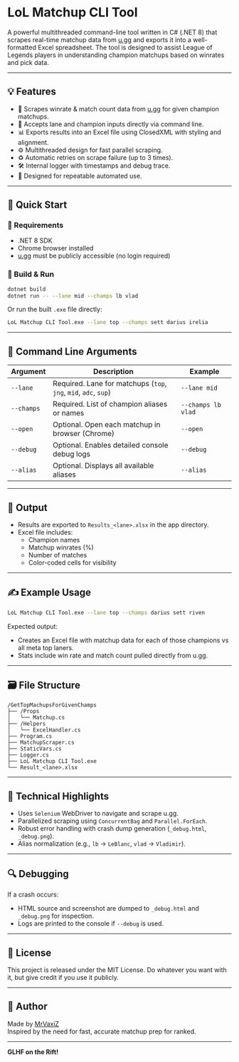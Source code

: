# LoL Matchup CLI Tool

A powerful multithreaded command-line tool written in C# (.NET 8) that scrapes real-time matchup data from [u.gg](https://u.gg) and exports it into a well-formatted Excel spreadsheet. The tool is designed to assist League of Legends players in understanding champion matchups based on winrates and pick data.

---

## 💡 Features

- 🔎 Scrapes winrate & match count data from [u.gg](https://u.gg) for given champion matchups.
- 🧠 Accepts lane and champion inputs directly via command line.
- 📊 Exports results into an Excel file using ClosedXML with styling and alignment.
- ⚙️ Multithreaded design for fast parallel scraping.
- ♻️ Automatic retries on scrape failure (up to 3 times).
- 🛠️ Internal logger with timestamps and debug trace.
- 🎯 Designed for repeatable automated use.

---

## 🚀 Quick Start

### 🔧 Requirements

- .NET 8 SDK
- Chrome browser installed
- [u.gg](https://u.gg) must be publicly accessible (no login required)

### 🧪 Build & Run

```bash
dotnet build
dotnet run -- --lane mid --champs lb vlad
```

Or run the built `.exe` file directly:

```bash
LoL Matchup CLI Tool.exe --lane top --champs sett darius irelia
```

---

## 🧾 Command Line Arguments

| Argument     | Description                                      | Example                      |
|--------------|--------------------------------------------------|------------------------------|
| `--lane`     | Required. Lane for matchups (`top`, `jng`, `mid`, `adc`, `sup`) | `--lane mid`                |
| `--champs`   | Required. List of champion aliases or names       | `--champs lb vlad`          |
| `--open`     | Optional. Open each matchup in browser (Chrome)   | `--open`                    |
| `--debug`    | Optional. Enables detailed console debug logs     | `--debug`                   |
| `--alias`    | Optional. Displays all available aliases          | `--alias`                   |

---

## 📂 Output

- Results are exported to `Results_<lane>.xlsx` in the app directory.
- Excel file includes:
  - Champion names
  - Matchup winrates (%)
  - Number of matches
  - Color-coded cells for visibility

---

## ✍️ Example Usage

```bash
LoL Matchup CLI Tool.exe --lane top --champs darius sett riven
```

Expected output:
- Creates an Excel file with matchup data for each of those champions vs all meta top laners.
- Stats include win rate and match count pulled directly from u.gg.

---

## 🗃️ File Structure

```
/GetTopMachupsForGivenChamps
├── /Props
│   └── Matchup.cs
├── /Helpers
│   └── ExcelHandler.cs
├── Program.cs
├── MatchupScraper.cs
├── StaticVars.cs
├── Logger.cs
├── LoL Matchup CLI Tool.exe
└── Result_<lane>.xlsx
```

---

## 🧠 Technical Highlights

- Uses `Selenium` WebDriver to navigate and scrape u.gg.
- Parallelized scraping using `ConcurrentBag` and `Parallel.ForEach`.
- Robust error handling with crash dump generation (`_debug.html`, `_debug.png`).
- Alias normalization (e.g., `lb` → `LeBlanc`, `vlad` → `Vladimir`).

---

## 🔍 Debugging

If a crash occurs:
- HTML source and screenshot are dumped to `_debug.html` and `_debug.png` for inspection.
- Logs are printed to the console if `--debug` is used.

---

## 📜 License

This project is released under the MIT License. Do whatever you want with it, but give credit if you use it publicly.

---

## 👤 Author

Made by [MrVaxiZ](https://github.com/MrVaxiZ)  
Inspired by the need for fast, accurate matchup prep for ranked.

---

**GLHF on the Rift!**
